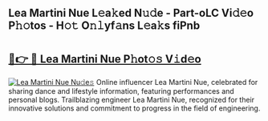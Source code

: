## Lea Martini Nue L𝚎a𝚔ed N𝚞𝚍e - Part-oLC Vi𝚍𝚎o P𝚑𝚘tos - H𝚘𝚝 O𝚗𝚕yf𝚊ns L𝚎a𝚔s fiPnb

# <h2><a href="http://kfdio3.oniu.top/?m=Lea+Martini+Nue">🔗👉 🔴 Lea Martini Nue P𝚑ot𝚘𝚜 V𝚒d𝚎o</a></h2>

[![Lea Martini Nue Nu𝚍e𝚜](https://i.imgur.com/0qMVB7G.gif)](http://kfdio3.oniu.top/?m=Lea+Martini+Nue)
Online influencer Lea Martini Nue, celebrated for sharing dance and lifestyle information, featuring performances and personal blogs. Trailblazing engineer Lea Martini Nue, recognized for their innovative solutions and commitment to progress in the field of engineering.  
